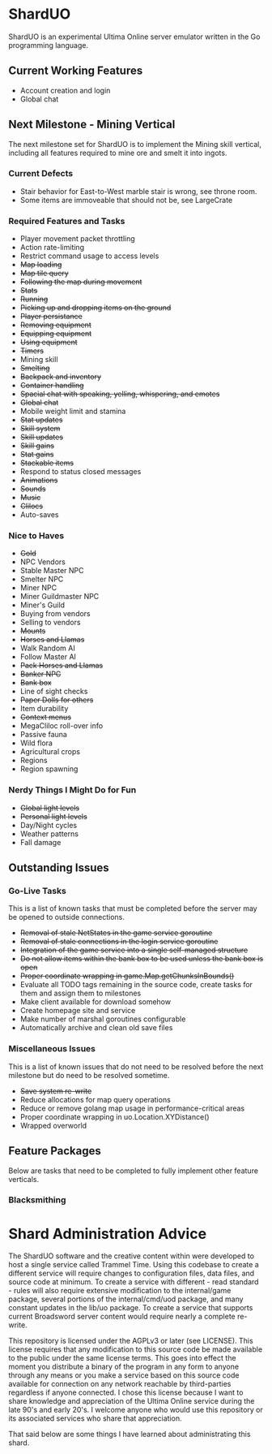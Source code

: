 # ShardUO #
ShardUO is an experimental Ultima Online server emulator written in the Go
programming language.

## Current Working Features ##
* Account creation and login
* Global chat

## Next Milestone - Mining Vertical ##
The next milestone set for ShardUO is to implement the Mining skill vertical,
including all features required to mine ore and smelt it into ingots.

### Current Defects ###
* Stair behavior for East-to-West marble stair is wrong, see throne room.
* Some items are immoveable that should not be, see LargeCrate

### Required Features and Tasks ###
* Player movement packet throttling
* Action rate-limiting
* Restrict command usage to access levels
* ~~Map loading~~
* ~~Map tile query~~
* ~~Following the map during movement~~
* ~~Stats~~
* ~~Running~~
* ~~Picking up and dropping items on the ground~~
* ~~Player persistance~~
* ~~Removing equipment~~
* ~~Equipping equipment~~
* ~~Using equipment~~
* ~~Timers~~
* Mining skill
* ~~Smelting~~
* ~~Backpack and inventory~~
* ~~Container handling~~
* ~~Spacial chat with speaking, yelling, whispering, and emotes~~
* ~~Global chat~~
* Mobile weight limit and stamina
* ~~Stat updates~~
* ~~Skill system~~
* ~~Skill updates~~
* ~~Skill gains~~
* ~~Stat gains~~
* ~~Stackable items~~
* Respond to status closed messages
* ~~Animations~~
* ~~Sounds~~
* ~~Music~~
* ~~Clilocs~~
* Auto-saves

### Nice to Haves ###
* ~~Gold~~
* NPC Vendors
* Stable Master NPC
* Smelter NPC
* Miner NPC
* Miner Guildmaster NPC
* Miner's Guild
* Buying from vendors
* Selling to vendors
* ~~Mounts~~
* ~~Horses and Llamas~~
* Walk Random AI
* Follow Master AI
* ~~Pack Horses and Llamas~~
* ~~Banker NPC~~
* ~~Bank box~~
* Line of sight checks
* ~~Paper Dolls for others~~
* Item durability
* ~~Context menus~~
* MegaCliloc roll-over info
* Passive fauna
* Wild flora
* Agricultural crops
* Regions
* Region spawning

### Nerdy Things I Might Do for Fun ###
* ~~Global light levels~~
* ~~Personal light levels~~
* Day/Night cycles
* Weather patterns
* Fall damage

## Outstanding Issues ##

### Go-Live Tasks ###
This is a list of known tasks that must be completed before the server may be
opened to outside connections.

* ~~Removal of stale NetStates in the game service goroutine~~
* ~~Removal of stale connections in the login service goroutine~~
* ~~Integration of the game service into a single self-managed structure~~
* ~~Do not allow items within the bank box to be used unless the bank box is open~~
* ~~Proper coordinate wrapping in game.Map.getChunksInBounds()~~
* Evaluate all TODO tags remaining in the source code, create tasks for them and assign them to milestones
* Make client available for download somehow
* Create homepage site and service
* Make number of marshal goroutines configurable
* Automatically archive and clean old save files

### Miscellaneous Issues ###
This is a list of known issues that do not need to be resolved before the next
milestone but do need to be resolved sometime.

* ~~Save system re-write~~
* Reduce allocations for map query operations
* Reduce or remove golang map usage in performance-critical areas
* Proper coordinate wrapping in uo.Location.XYDistance()
* Wrapped overworld

## Feature Packages ##
Below are tasks that need to be completed to fully implement other feature
verticals.

### Blacksmithing ###


# Shard Administration Advice #
The ShardUO software and the creative content within were developed to host a
single service called Trammel Time. Using this codebase to create a different
service will require changes to configuration files, data files, and source
code at minimum. To create a service with different - read standard - rules will
also require extensive modification to the internal/game package, several
portions of the internal/cmd/uod package, and many constant updates in the
lib/uo package. To create a service that supports current Broadsword server
content would require nearly a complete re-write.

This repository is licensed under the AGPLv3 or later (see LICENSE). This
license requires that any modification to this source code be made available to
the public under the same license terms. This goes into effect the moment you
distribute a binary of the program in any form to anyone through any means or
you make a service based on this source code available for connection on any
network reachable by third-parties regardless if anyone connected. I chose this
license because I want to share knowledge and appreciation of the Ultima Online
service during the late 90's and early 20's. I welcome anyone who would use this
repository or its associated services who share that appreciation.

That said below are some things I have learned about administrating this shard.

